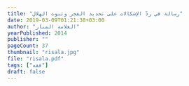 ```yaml
---
title: "رسالة في ردّ الإشكالات على تحديد الفجر وثبوت الهلال"
date: 2019-03-09T01:21:38+03:00
author: "العلامة المنار"
yearPublished: 2014
publisher: ""
pageCount: 37
thumbnail: "risala.jpg"
file: "risala.pdf"
tags: ["فقه"]
draft: false
---
```

